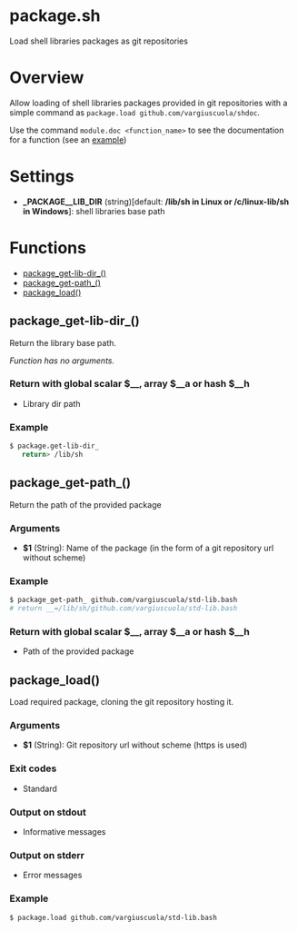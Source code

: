 # package.sh

Load shell libraries packages as git repositories

# Overview

Allow loading of shell libraries packages provided in git repositories with a simple command as `package.load github.com/vargiuscuola/shdoc`.
  
  Use the command `module.doc <function_name>` to see the documentation for a function (see an [example](https://github.com/vargiuscuola/std-lib.bash#examples))


# Settings

* **\_PACKAGE__LIB_DIR** (string)[default: **/lib/sh in Linux or /c/linux-lib/sh in Windows**]: shell libraries base path


# Functions
* [package_get-lib-dir_()](#package_get-lib-dir_)
* [package_get-path_()](#package_get-path_)
* [package_load()](#package_load)


## package_get-lib-dir_()

Return the library base path.

_Function has no arguments._

### Return with global scalar $__, array $__a or hash $__h

* Library dir path

### Example

```bash
$ package.get-lib-dir_
   return> /lib/sh
```

## package_get-path_()

Return the path of the provided package

### Arguments

* **$1** (String): Name of the package (in the form of a git repository url without scheme)

### Example

```bash
$ package_get-path_ github.com/vargiuscuola/std-lib.bash
# return __=/lib/sh/github.com/vargiuscuola/std-lib.bash
```

### Return with global scalar $__, array $__a or hash $__h

* Path of the provided package

## package_load()

Load required package, cloning the git repository hosting it.

### Arguments

* **$1** (String): Git repository url without scheme (https is used)

### Exit codes

* Standard

### Output on stdout

* Informative messages

### Output on stderr

* Error messages

### Example

```bash
$ package.load github.com/vargiuscuola/std-lib.bash
```


